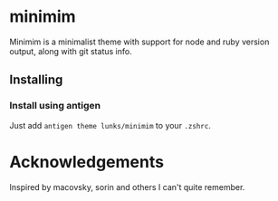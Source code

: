# minimim

Minimim is a minimalist theme with support for node and ruby version
output, along with git status info.

## Installing


### Install using antigen

Just add `antigen theme lunks/minimim` to your `.zshrc`.


# Acknowledgements

Inspired by macovsky, sorin and others I can't quite remember.
